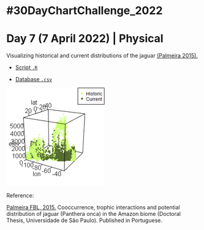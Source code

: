# #30DayChartChallenge_2022

# Day 7 (7 April 2022) | Physical

Visualizing historical and current distributions of the jaguar [(Palmeira 2015).](https://www.teses.usp.br/teses/disponiveis/11/11150/tde-17092015-111206/publico/Francesca_Belem_Lopes_Palmeira_versao_revisada.pdf)

- [Script `.R`](https://github.com/fblpalmeira/jaguar_distribution/blob/main/jaguar_distribution.R)

- [Database `.csv`](https://github.com/fblpalmeira/jaguar_distribution/blob/main/jaguar_distribution.csv)

<img src="https://github.com/fblpalmeira/jaguar_distribution/blob/main/jaguar_distribution.gif">

Reference: 

[Palmeira FBL, 2015.](https://www.teses.usp.br/teses/disponiveis/11/11150/tde-17092015-111206/publico/Francesca_Belem_Lopes_Palmeira_versao_revisada.pdf) Cooccurrence, trophic interactions and potential distribution of jaguar (Panthera onca) in the Amazon biome (Doctoral Thesis, Universidade de São Paulo). Published in Portuguese.


